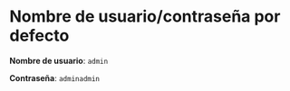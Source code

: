 # Nombre de usuario/contraseña por defecto

__Nombre de usuario__: `admin`

__Contraseña__: `adminadmin`
